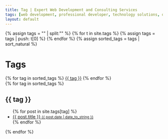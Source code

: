```yaml
---
title: Tag | Expert Web Development and Consulting Services
tags: [web development, professional developer, technology solutions, dotnet, csharp, javascript, sql, cybersecurity, security, adonet, nunit, azure, webassembly, postgresql, aspnet, business, architecture, design]
layout: default
---
```


{% assign tags = "" | split:"" %}
{% for t in site.tags %}
  {% assign tags = tags | push: t[0] %}
{% endfor %}
{% assign sorted_tags = tags | sort_natural %}

<h1 class="py1"><i class="fas fa-tags"></i> Tags</h1>
<div class="tags-expo">
  <div class="tags-expo-list">
    {% for tag in sorted_tags %}
    <a href="#{{ tag | slugify }}" class="post-tag">{{ tag }}</a>
    {% endfor %}
  </div>
  <div class="tags-expo-section">
    {% for tag in sorted_tags %}
    <h2 id="{{ tag | slugify }}"><i class="fas fa-tag"></i> {{ tag }}</h2>
    <ul class="tags-expo-posts">
      {% for post in site.tags[tag] %}
        <a class="post-title" href="{{ site.baseurl }}{{ post.url }}">
      <li>
        {{ post.title }}
      <small class="post-date">{{ post.date | date_to_string }}</small>
      </li>
      </a>
      {% endfor %}
    </ul>
    {% endfor %}
  </div>
</div>
<div style="height: 500px;"></div>
